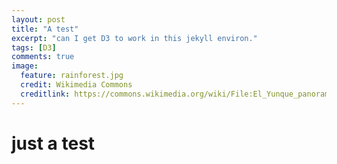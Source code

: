 ```yaml
---
layout: post
title: "A test"
excerpt: "can I get D3 to work in this jekyll environ."
tags: [D3]
comments: true
image:
  feature: rainforest.jpg
  credit: Wikimedia Commons
  creditlink: https://commons.wikimedia.org/wiki/File:El_Yunque_panorama.jpg
---
```

<script src="//d3js.org/d3.v3.min.js"></script>
<script src="//d3js.org/topojson.v1.min.js"></script>
# just a test
<script>
var width = 960,
    height = 500;

var projection = d3.geo.orthographic()
    .scale(250)
    .translate([width / 2, height / 2])
    .clipAngle(90);

var path = d3.geo.path()
    .projection(projection);

var λ = d3.scale.linear()
    .domain([0, width])
    .range([-180, 180]);

var φ = d3.scale.linear()
    .domain([0, height])
    .range([90, -90]);

var svg = d3.select("body").append("svg")
    .attr("width", width)
    .attr("height", height);

svg.on("mousemove", function() {
  var p = d3.mouse(this);
  projection.rotate([λ(p[0]), φ(p[1])]);
  svg.selectAll("path").attr("d", path);
});

d3.json("/mbostock/raw/4090846/world-110m.json", function(error, world) {
  if (error) throw error;

  svg.append("path")
      .datum(topojson.feature(world, world.objects.land))
      .attr("class", "land")
      .attr("d", path);
});

</script>
